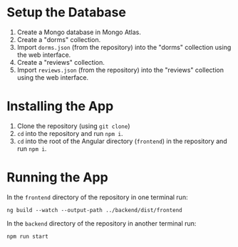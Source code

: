 # Setup the Database
1. Create a Mongo database in Mongo Atlas.
2. Create a "dorms" collection.
3. Import ```dorms.json``` (from the repository) into the "dorms" collection using the web interface.
4. Create a "reviews" collection.
5. Import ```reviews.json``` (from the repository) into the "reviews" collection using the web interface.

# Installing the App
1. Clone the repository (using ```git clone```)
2. ```cd``` into the repository and run ```npm i```.
3. ```cd``` into the root of the Angular directory (```frontend```) in the repository and run ```npm i```.

# Running the App
In the ```frontend``` directory of the repository in one terminal run: 
```
ng build --watch --output-path ../backend/dist/frontend
```

In the ```backend``` directory of the repository in another terminal run:
```
npm run start
```
